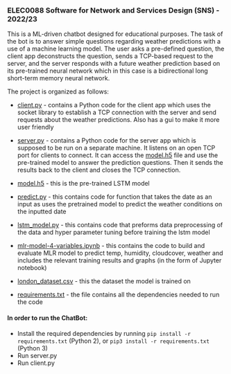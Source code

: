 ### ELEC0088 Software for Network and Services Design (SNS) - 2022/23
This is a ML-driven chatbot designed for educational purposes. The task of the bot is to answer simple questions regarding weather predictions with a use of a machine learning model. The user asks a pre-defined question, the client app deconstructs the question, sends a TCP-based request to the server, and the server responds with a future weather prediction based on its pre-trained neural network which in this case is a bidirectional long short-term memory neural network. 

The project is organized as follows:

- [client.py](client.py) - contains a Python code for the client app which uses the socket library to establish a TCP connection with the server and send requests about the weather predictions. Also has a gui to make it more user friendly

- [server.py](server.py) - contains a Python code for the server app which is supposed to be run on a separate machine. It listens on an open TCP port for clients to connect. It can access the [model.h5](model.h5) file and use the pre-trained model to answer the prediction questions. Then it sends the results back to the client and closes the TCP connection.

- [model.h5](model.h5) - this is the pre-trained LSTM model

- [predict.py](predict.py) - this contains code for  function that takes the date as an input as uses the pretrained model to predict the weather conditions on the inputted date

- [lstm_model.py](lstm_model.py) - this contains code that preforms data preprocessing of the data and hyper parameter tuning before training the lstm model

- [mlr-model-4-variables.ipynb](mlr-model-4-variables.ipynb) - this contains the code to build and evaluate MLR model to predict temp, humidity, cloudcover, weather and includes the relevant training results and graphs (in the form of Jupyter notebook)

- [london_dataset.csv](london_dataset.csv) - this the dataset the model is trained on

- [requirements.txt](requirements.txt) - the file contains all the dependencies needed to run the code

#### **In order to run the ChatBot:**

- Install the required dependencies by running `pip install -r requirements.txt` (Python 2), or `pip3 install -r requirements.txt` (Python 3)
- Run server.py
- Run  client.py
